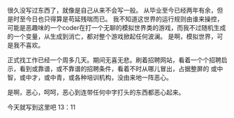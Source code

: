 很久没写过东西了，就像是自己从来不会写一般。
从毕业至今已经两年有余，但是时至今日也只得算是苟延残喘而已。
我不知道这世界的运行规则由谁来操控，可能是恶趣味的一个coder在打一个无聊的模拟世界类的游戏，而我不过随机生成的一个变量，从生成到消亡，都对整个游戏掀起任何波澜。
是啊，模拟世界，可是我不喜欢。

正式找工作已经一个周多几天。期间无喜无悲。刷着招聘网站，看着一个个招聘启示，看到或靠谱，或不靠谱的招聘条件，看着不时从哪儿冒出，占据整屏的 或中智，或中才，或中青，或各种培训机构，没由来地一阵恶心。

是啊，恶心，呵呵，恶心到连带任何中字打头的东西都恶心起来。

今天就写到这里吧   13：11
